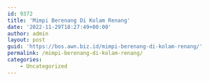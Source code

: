 ```yaml
---
id: 9372
title: 'Mimpi Berenang Di Kolam Renang'
date: '2022-11-29T18:27:49+00:00'
author: admin
layout: post
guid: 'https://bos.awn.biz.id/mimpi-berenang-di-kolam-renang/'
permalink: /mimpi-berenang-di-kolam-renang/
categories:
    - Uncategorized
---
```


